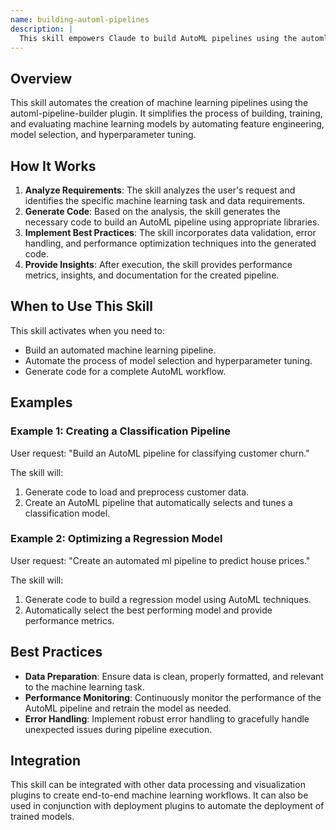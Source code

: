 ```yaml
---
name: building-automl-pipelines
description: |
  This skill empowers Claude to build AutoML pipelines using the automl-pipeline-builder plugin. It is triggered when the user requests the creation of an automated machine learning pipeline, specifies the use of AutoML techniques, or asks for assistance in automating the machine learning model building process. The skill analyzes the context, generates code for the ML task, includes data validation and error handling, provides performance metrics, and saves artifacts with documentation. Use this skill when the user explicitly asks to "build automl pipeline", "create automated ml pipeline", or needs help with "automating machine learning workflows".
---
```


## Overview

This skill automates the creation of machine learning pipelines using the automl-pipeline-builder plugin. It simplifies the process of building, training, and evaluating machine learning models by automating feature engineering, model selection, and hyperparameter tuning.

## How It Works

1. **Analyze Requirements**: The skill analyzes the user's request and identifies the specific machine learning task and data requirements.
2. **Generate Code**: Based on the analysis, the skill generates the necessary code to build an AutoML pipeline using appropriate libraries.
3. **Implement Best Practices**: The skill incorporates data validation, error handling, and performance optimization techniques into the generated code.
4. **Provide Insights**: After execution, the skill provides performance metrics, insights, and documentation for the created pipeline.

## When to Use This Skill

This skill activates when you need to:
- Build an automated machine learning pipeline.
- Automate the process of model selection and hyperparameter tuning.
- Generate code for a complete AutoML workflow.

## Examples

### Example 1: Creating a Classification Pipeline

User request: "Build an AutoML pipeline for classifying customer churn."

The skill will:
1. Generate code to load and preprocess customer data.
2. Create an AutoML pipeline that automatically selects and tunes a classification model.

### Example 2: Optimizing a Regression Model

User request: "Create an automated ml pipeline to predict house prices."

The skill will:
1. Generate code to build a regression model using AutoML techniques.
2. Automatically select the best performing model and provide performance metrics.

## Best Practices

- **Data Preparation**: Ensure data is clean, properly formatted, and relevant to the machine learning task.
- **Performance Monitoring**: Continuously monitor the performance of the AutoML pipeline and retrain the model as needed.
- **Error Handling**: Implement robust error handling to gracefully handle unexpected issues during pipeline execution.

## Integration

This skill can be integrated with other data processing and visualization plugins to create end-to-end machine learning workflows. It can also be used in conjunction with deployment plugins to automate the deployment of trained models.